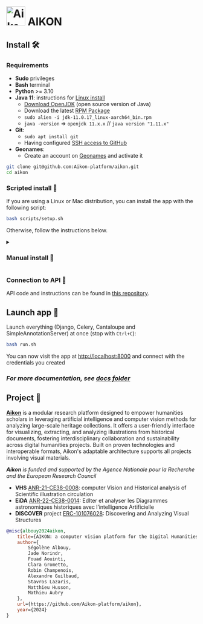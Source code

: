 # <img alt="Aikon logo" src="app/webapp/static/favicon.ico" height="50" width="auto" style="display: inline; margin-bottom:-10px;"> AIKON

## Install 🛠️

### Requirements

- **Sudo** privileges
- **Bash** terminal
- **Python** >= 3.10
- **Java 11**: instructions for [Linux install](https://docs.oracle.com/en/java/javase/11/install/installation-jdk-linux-platforms.html#GUID-737A84E4-2EFF-4D38-8E60-3E29D1B884B8)
    - [Download OpenJDK](https://jdk.java.net/11/) (open source version of Java)
    - Download the latest [RPM Package](https://www.oracle.com/java/technologies/downloads/#java11)
    - `sudo alien -i jdk-11.0.17_linux-aarch64_bin.rpm`
    - `java -version` => `openjdk 11.x.x` // `java version "1.11.x"`
- **Git**:
    - `sudo apt install git`
    - Having configured [SSH access to GitHub](https://docs.github.com/en/authentication/connecting-to-github-with-ssh)
- **Geonames**:
    - Create an account on [Geonames](https://www.geonames.org/login) and activate it

```bash
git clone git@github.com:Aikon-platform/aikon.git
cd aikon
```

### Scripted install 🐆

If you are using a Linux or Mac distribution, you can install the app with the following script:

```bash
bash scripts/setup.sh
```

Otherwise, follow the instructions below.

<details>
  <summary><h3>Manual install 🐢</h3></summary>

#### Dependencies
>
```bash
wget --quiet -O - https://www.postgresql.org/media/keys/ACCC4CF8.asc | sudo apt-key add -
sudo sh -c 'echo "deb http://apt.postgresql.org/pub/repos/apt $(lsb_release -cs)-pgdg main" > /etc/apt/sources.list.d/pgdg.list'
sudo apt update
sudo apt-get install wget ca-certificates
sudo apt install python3-venv python3-dev libpq-dev nginx curl maven postgresql poppler-utils redis-server ghostscript
```
>
#### Python environment
>
```bash
python3.10 -m venv venv
source venv/bin/activate
pip install -r app/requirements-dev.txt
```
>
Enable `pre-commit` hooks (auto-test and formatting)
>
```bash
pre-commit install
```
>
#### Project settings
>
Create a [Geonames](https://www.geonames.org/login) account and activate it.
>
Copy the content of the settings template file
```bash
cp app/config/.env{.template,}
```
Change variables in the generated file `app/config/.env` to corresponds to your database and username

Create a [Geonames](https://www.geonames.org/login) account, activate it and change `<geonames-username>` in the `.env` file
>
#### Database
>
Open Postgres command prompt, create a database (`<database>`) and a user
```bash
sudo -i -u postgres psql # Mac: psql postgres
postgres=# CREATE DATABASE <database>;
postgres=# CREATE USER <username> WITH PASSWORD '<password>';
postgres=# ALTER ROLE <username> SET client_encoding TO 'utf8';
postgres=# ALTER DATABASE <database> OWNER TO <username>;
postgres=# ALTER ROLE <username> SET default_transaction_isolation TO 'read committed';
postgres=# ALTER ROLE <username> SET timezone TO 'UTC';
postgres=# GRANT ALL PRIVILEGES ON DATABASE <database> TO <username>;
postgres=# \q
```
>
Update database schema with models that are stored inside `app/webapp/migrations`
```bash
python app/manage.py migrate
```
>
Create a superuser
```bash
python app/manage.py createsuperuser
```
>
#### Cantaloupe
>
Create a .ENV file for cantaloupe
```bash
sudo chmod +x cantaloupe/init.sh && cp cantaloupe/.env{.template,} && nano cantaloupe/.env
```
>
Change variables in the generated file `cantaloupe/.env`:
- `BASE_URI`: leave it blank on local
- `FILE_SYSTEM_SOURCE` depends on the folder in which you run cantaloupe (inside cantaloupe/ folder: `../app/mediafiles/img/`)
```bash
BASE_URI=
FILE_SYSTEM_SOURCE=absolute/path/to/app/mediafiles/img/  # inside the project directory
HTTP_PORT=8182
HTTPS_PORT=8183
LOG_PATH=/dir/where/cantaloupe/logs/will/be/stored
```
>
Set up Cantaloupe by running (it will create a `cantaloupe.properties` file with your variables):
```bash
bash cantaloupe/init.sh
```
>
Run [Cantaloupe](https://cantaloupe-project.github.io/)
```bash
bash cantaloupe/start.sh
```
>
#### Simple Annotation Server
>
Run [Simple Annotation Server](https://github.com/glenrobson/SimpleAnnotationServer)
```bash
cd sas && mvn jetty:run
```
>
Navigate to [http://localhost:8888/index.html](http://localhost:8888/index.html) to start annotating:
You should now see Mirador with default example manifests.
>
#### Enabling authentication for Redis instance (optional)
>
Get the redis config file and the redis password in the environment variables
```bash
REDIS_CONF=$(redis-cli INFO | grep config_file | awk -F: '{print $2}' | tr -d '[:space:]')
source app/config/.env
```
>
Add your `REDIS_PASSWORD` (from `app/config/.env`) to Redis config file
>
```bash
sudo sed -i -e "s/^requirepass [^ ]*/requirepass $REDIS_PASSWORD/" "$REDIS_CONF"
sudo sed -i -e "s/# requirepass [^ ]*/requirepass $REDIS_PASSWORD/" "$REDIS_CONF"
```
>
Restart Redis
```bash
sudo systemctl restart redis-server # Mac: brew services restart redis
```
>
Test the password
```
redis-cli -a $REDIS_PASSWORD
```
</details>

### Connection to API 📡

API code and instructions can be found in [this repository](https://github.com/Aikon-platform/discover-api).

[//]: # (TODO add instructions to setup api and front, locally or remotely)

## Launch app 🚀

Launch everything (Django, Celery, Cantaloupe and SimpleAnnotationServer) at once (stop with `Ctrl+C`):
```bash
bash run.sh
```

You can now visit the app at [http://localhost:8000](http://localhost:8000) and connect with the credentials you created

### *For more documentation, see [docs folder](docs/)*

## Project 📜

**[Aikon](https://aikon-platform.github.io/)** is a modular research platform designed to empower humanities scholars
in leveraging artificial intelligence and computer vision methods for analyzing large-scale heritage collections.
It offers a user-friendly interface for visualizing, extracting, and analyzing illustrations from historical documents,
fostering interdisciplinary collaboration and sustainability across digital humanities projects. Built on proven
technologies and interoperable formats, Aikon's adaptable architecture supports all projects involving visual materials.

***Aikon** is funded and supported by the Agence Nationale pour la Recherche and the European Research Council*
- **VHS** [ANR-21-CE38-0008](https://anr.fr/Projet-ANR-21-CE38-0008): computer Vision and Historical analysis of Scientific illustration circulation
- **EiDA** [ANR-22-CE38-0014](https://anr.fr/Projet-ANR-22-CE38-0014): EdIter et analyser les Diagrammes astronomiques historiques avec l’intelligence Artificielle
- **DISCOVER** project [ERC-101076028](https://cordis.europa.eu/project/id/101076028): Discovering and Analyzing Visual Structures

```bibtex
@misc{albouy2024aikon,
    title={AIKON: a computer vision platform for the Digital Humanities},
    author={
        Ségolène Albouy,
        Jade Norindr,
        Fouad Aouinti,
        Clara Grometto,
        Robin Champenois,
        Alexandre Guilbaud,
        Stavros Lazaris,
        Matthieu Husson,
        Mathieu Aubry
    },
    url={https://github.com/Aikon-platform/aikon},
    year={2024}
}
```
